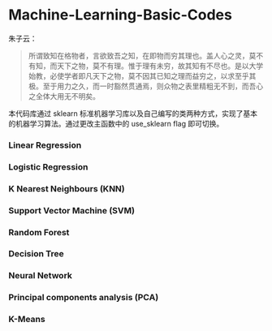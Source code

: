 # Machine-Learning-Basic-Codes

朱子云：

> 所谓致知在格物者，言欲致吾之知，在即物而穷其理也。盖人心之灵，莫不有知，而天下之物，莫不有理。惟于理有未穷，故其知有不尽也。是以大学始教，必使学者即凡天下之物，莫不因其已知之理而益穷之，以求至乎其极。至于用力之久，而一时豁然贯通焉，则众物之表里精粗无不到，而吾心之全体大用无不明矣。



本代码库通过 sklearn 标准机器学习库以及自己编写的类两种方式，实现了基本的机器学习算法。通过更改主函数中的 use_sklearn flag 即可切换。

### Linear Regression



### Logistic Regression



### K Nearest Neighbours (KNN)



### Support Vector Machine (SVM)



### Random Forest 



### Decision Tree



### Neural Network



### Principal components analysis (PCA)



### K-Means



